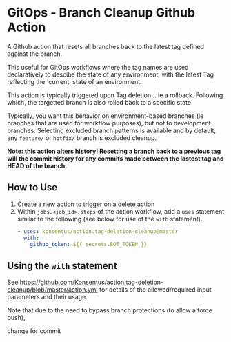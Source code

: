 # GitOps - Branch Cleanup Github Action

A Github action that resets all branches back to the latest tag defined against the branch.

This useful for GitOps workflows where the tag names are used declaratively to descibe the state of any environment, with the latest Tag reflecting the 'current' state of an environment.

This action is typically triggered upon Tag deletion... ie a rollback. Following which, the targetted branch is also rolled back to a specific state.

Typically, you want this behavior on environment-based branches (ie branches that are used for workflow purposes), but not to development branches. Selecting excluded branch patterns is available and by default, any `feature/` or `hotfix/` branch is excluded cleanup.

**Note: this action alters history! Resetting a branch back to a previous tag will the commit history for any commits made between the lastest tag and HEAD of the branch.**

## How to Use

1. Create a new action to trigger on a delete action
2. Within `jobs.<job_id>.steps` of the action workflow, add a `uses` statement similar to the following (see below for use of the `with` statement).
   ```yml
   - uses: konsentus/action.tag-deletion-cleanup@master
     with:
       github_token: ${{ secrets.BOT_TOKEN }}
   ```

## Using the `with` statement

See https://github.com/Konsentus/action.tag-deletion-cleanup/blob/master/action.yml for details of the allowed/required input parameters and their usage.

Note that due to the need to bypass branch protections (to allow a force push),

change for commit
